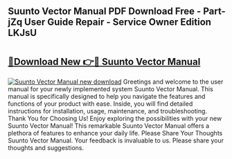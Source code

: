 ## Suunto Vector Manual PDF Download Free - Part-jZq User Guide Repair - Service Owner Edition LKJsU

# <h2><a href="http://cf11097.oget.top/?id=Suunto+Vector+Manual">🔗Download New 👉🔴 Suunto Vector Manual</a></h2>

[![Suunto Vector Manual new download](https://i.imgur.com/5g1atiW.png)](http://cf11097.oget.top/?id=Suunto+Vector+Manual)
Greetings and welcome to the user manual for your newly implemented system Suunto Vector Manual. This manual is specifically designed to help you navigate the features and functions of your product with ease. Inside, you will find detailed instructions for installation, usage, maintenance, and troubleshooting. Thank You for Choosing Us! Enjoy exploring the possibilities with your new Suunto Vector Manual! This remarkable Suunto Vector Manual offers a plethora of features to enhance your daily life. Please Share Your Thoughts Suunto Vector Manual. Your feedback is invaluable to us. Please share your thoughts and suggestions.
